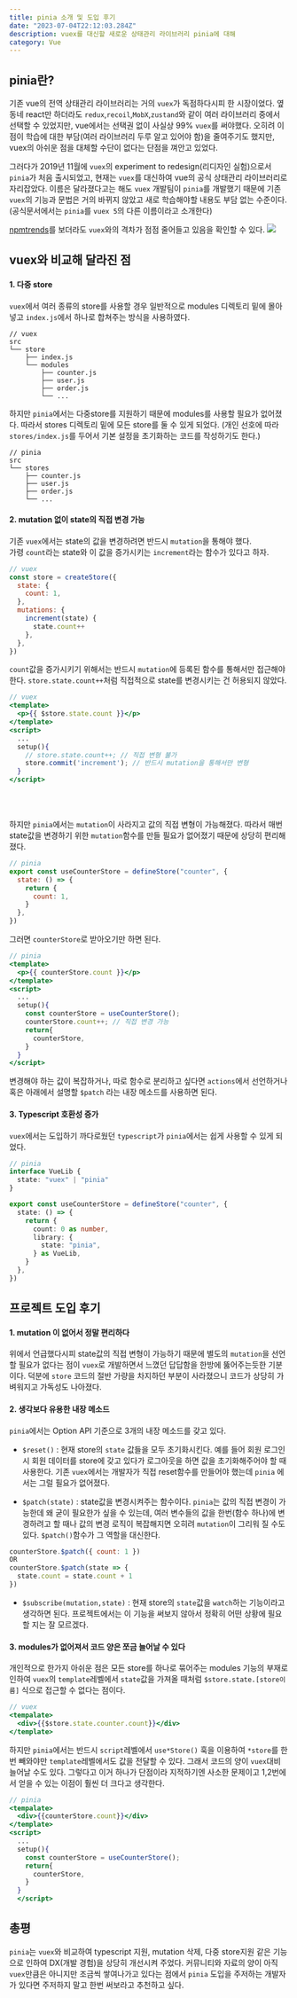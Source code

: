 ```yaml
---
title: pinia 소개 및 도입 후기
date: "2023-07-04T22:12:03.284Z"
description: vuex를 대신할 새로운 상태관리 라이브러리 pinia에 대해
category: Vue
---
```


## pinia란?

기존 vue의 전역 상태관리 라이브러리는 거의 `vuex`가 독점하다시피 한 시장이었다. 옆 동네 react만 하더라도 `redux`,`recoil`,`MobX`,`zustand`와 같이 여러 라이브러리 중에서 선택할 수 있었지만, vue에서는 선택권 없이 사실상 99% `vuex`를 써야했다. 오히려 이 점이 학습에 대한 부담(여러 라이브러리 두루 알고 있어야 함)을 줄여주기도 했지만, vuex의 아쉬운 점을 대체할 수단이 없다는 단점을 껴안고 있었다.

그러다가 2019년 11월에 `vuex`의 experiment to redesign(리디자인 실험)으로서 `pinia`가 처음 출시되었고, 현재는 `vuex`를 대신하여 vue의 공식 상태관리 라이브러리로 자리잡았다. 이름은 달라졌다고는 해도 `vuex` 개발팀이 `pinia`를 개발했기 때문에 기존 `vuex`의 기능과 문법은 거의 바뀌지 않았고 새로 학습해야할 내용도 부담 없는 수준이다.(공식문서에서는 `pinia`를 `vuex 5`의 다른 이름이라고 소개한다)

[npmtrends](https://npmtrends.com/pinia-vs-vuex)를 보더라도 `vuex`와의 격차가 점점 줄어들고 있음을 확인할 수 있다.
![](./npm-trends-pinia.png)

## vuex와 비교해 달라진 점

#### 1. 다중 store

`vuex`에서 여러 종류의 store를 사용할 경우 일반적으로 modules 디렉토리 밑에 몰아넣고 `index.js`에서 하나로 합쳐주는 방식을 사용하였다.

```
// vuex
src
└── store
    ├── index.js
    └── modules
        ├── counter.js
        ├── user.js
        ├── order.js
        └── ...
```

하지만 `pinia`에서는 다중store를 지원하기 때문에 modules를 사용할 필요가 없어졌다. 따라서 stores 디렉토리 밑에 모든 store를 둘 수 있게 되었다. (개인 선호에 따라 `stores/index.js`를 두어서 기본 설정을 초기화하는 코드를 작성하기도 한다.)

```
// pinia
src
└── stores
    ├── counter.js
    ├── user.js
    ├── order.js
    └── ...
```

#### 2. mutation 없이 state의 직접 변경 가능

기존 `vuex`에서는 state의 값을 변경하려면 반드시 `mutation`을 통해야 했다.  
가령 `count`라는 state와 이 값을 증가시키는 `increment`라는 함수가 있다고 하자.

```javascript
// vuex
const store = createStore({
  state: {
    count: 1,
  },
  mutations: {
    increment(state) {
      state.count++
    },
  },
})
```

`count`값을 증가시키기 위해서는 반드시 `mutation`에 등록된 함수를 통해서만 접근해야 한다.
`store.state.count++`처럼 직접적으로 state를 변경시키는 건 허용되지 않았다.

```jsx
// vuex
<template>
  <p>{{ $store.state.count }}</p>
</template>
<script>
  ...
  setup(){
    // store.state.count++; // 직접 변형 불가
    store.commit('increment'); // 반드시 mutation을 통해서만 변형
  }
</script>
```

<br />
<br />

하지만 `pinia`에서는 `mutation`이 사라지고 값의 직접 변형이 가능해졌다. 따라서 매번 state값을 변경하기 위한 `mutation`함수를 만들 필요가 없어졌기 때문에 상당히 편리해졌다.

```javascript
// pinia
export const useCounterStore = defineStore("counter", {
  state: () => {
    return {
      count: 1,
    }
  },
})
```

그러면 `counterStore`로 받아오기만 하면 된다.

```jsx
// pinia
<template>
  <p>{{ counterStore.count }}</p>
</template>
<script>
  ...
  setup(){
    const counterStore = useCounterStore();
    counterStore.count++; // 직접 변경 가능
    return{
      counterStore,
    }
  }
</script>
```

변경해야 하는 값이 복잡하거나, 따로 함수로 분리하고 싶다면 `actions`에서 선언하거나 혹은 아래에서 설명할 `$patch` 라는 내장 메소드를 사용하면 된다.

#### 3. Typescript 호환성 증가

`vuex`에서는 도입하기 까다로웠던 `typescript`가 `pinia`에서는 쉽게 사용할 수 있게 되었다.

```typescript
// pinia
interface VueLib {
  state: "vuex" | "pinia"
}

export const useCounterStore = defineStore("counter", {
  state: () => {
    return {
      count: 0 as number,
      library: {
        state: "pinia",
      } as VueLib,
    }
  },
})
```

## 프로젝트 도입 후기

#### 1. mutation 이 없어서 정말 편리하다

위에서 언급했다시피 state값의 직접 변형이 가능하기 때문에 별도의 `mutation`을 선언할 필요가 없다는 점이 `vuex`로 개발하면서 느꼈던 답답함을 한방에 뚫어주는듯한 기분이다. 덕분에 `store` 코드의 절반 가량을 차지하던 부분이 사라졌으니 코드가 상당히 가벼워지고 가독성도 나아졌다.

#### 2. 생각보다 유용한 내장 메소드

`pinia`에서는 Option API 기준으로 3개의 내장 메소드를 갖고 있다.

- `$reset()` : 현재 store의 `state` 값들을 모두 초기화시킨다. 예를 들어 회원 로그인시 회원 데이터를 store에 갖고 있다가 로그아웃을 하면 값을 초기화해주어야 할 때 사용한다. 기존 `vuex`에서는 개발자가 직접 reset함수를 만들어야 했는데 `pinia` 에서는 그럴 필요가 없어졌다.

- `$patch(state)` : state값을 변경시켜주는 함수이다. `pinia`는 값의 직접 변경이 가능한데 왜 굳이 필요한가 싶을 수 있는데, 여러 변수들의 값을 한번(함수 하나)에 변경하려고 할 때나 값의 변경 로직이 복잡해지면 오히려 `mutation`이 그리워 질 수도 있다. `$patch()`함수가 그 역할을 대신한다.

```javascript
counterStore.$patch({ count: 1 })
OR
counterStore.$patch(state => {
  state.count = state.count + 1
})
```

- `$subscribe(mutation,state)` : 현재 store의 `state`값을 `watch`하는 기능이라고 생각하면 된다. 프로젝트에서는 이 기능을 써보지 않아서 정확히 어떤 상황에 필요할 지는 잘 모르겠다.

#### 3. modules가 없어져서 코드 양은 쪼금 늘어날 수 있다

개인적으로 한가지 아쉬운 점은 모든 store를 하나로 묶어주는 modules 기능의 부재로 인하여 `vuex`의 `template`레벨에서 `state`값을 가져올 때처럼 `$store.state.[store이름]` 식으로 접근할 수 없다는 점이다.

```jsx
// vuex
<tempalate>
  <div>{{$store.state.counter.count}}</div>
</template>

```

하지만 `pinia`에서는 반드시 `script`레벨에서 `use*Store()` 훅을 이용하여 `*store`를 한번 빼와야만 `template`레벨에서도 값을 전달할 수 있다. 그래서 코드의 양이 `vuex`대비 늘어날 수도 있다. 그렇다고 이거 하나가 단점이라 지적하기엔 사소한 문제이고 1,2번에서 얻을 수 있는 이점이 훨씬 더 크다고 생각한다.

```jsx
// pinia
<tempalate>
  <div>{{counterStore.count}}</div>
</template>
<script>
  ...
  setup(){
    const counterStore = useCounterStore();
    return{
      counterStore,
    }
  }
  </script>

```

## 총평

`pinia`는 `vuex`와 비교하여 typescript 지원, mutation 삭제, 다중 store지원 같은 기능으로 인하여 DX(개발 경험)을 상당히 개선시켜 주었다. 커뮤니티와 자료의 양이 아직 `vuex`만큼은 아니지만 조금씩 쌓여나가고 있다는 점에서 `pinia` 도입을 주저하는 개발자가 있다면 주저하지 말고 한번 써보라고 추천하고 싶다.

